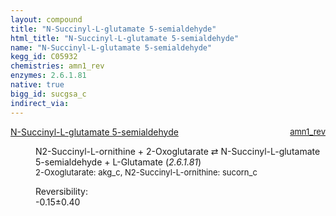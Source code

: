 ```yaml
---
layout: compound
title: "N-Succinyl-L-glutamate 5-semialdehyde"
html_title: "N-Succinyl-L-glutamate 5-semialdehyde"
name: "N-Succinyl-L-glutamate 5-semialdehyde"
kegg_id: C05932
chemistries: amn1_rev
enzymes: 2.6.1.81
native: true
bigg_id: sucgsa_c
indirect_via: 
---
```

<dl><dt class='rs-product'><a href='/compounds/C05932' class='link-dark' data-bs-toggle='tooltip' data-bs-html='true' data-bs-title='KEGG: C05932'>N-Succinyl-L-glutamate 5-semialdehyde</a><span style='float: right; max-width: 40%'><a href='/chemistries/amn1_rev' class='link-dark opacity-50' style='font-size: small; word-wrap: anywhere;'>amn1_rev</a></span></dt><dd><p>N2-Succinyl-L-ornithine + 2-Oxoglutarate &#8644; N-Succinyl-L-glutamate 5-semialdehyde + L-Glutamate (<i>2.6.1.81</i>)<br /><span style='font-size: small;'><span data-bs-toggle='tooltip' data-bs-html='true' data-bs-title='KEGG: C00026'>2-Oxoglutarate</span>: akg_c, <span data-bs-toggle='tooltip' data-bs-html='true' data-bs-title='KEGG: C03415'>N2-Succinyl-L-ornithine</span>: sucorn_c</span><br /><div class="reversibility_info">Reversibility: <div class="progress" style="flex-direction: row-reverse;"><div class="progress-bar bg-success" role="progressbar" style="width: 1.55%" aria-valuenow="-0.15457030585369363" aria-valuemin="0" aria-valuemax="10"></div><div class="progress-bar bg-warning" role="progressbar" style="width: 4.01%" aria-valuenow="-0.15457030585369363" aria-valuemin="0" aria-valuemax="10"></div></div><span>-0.15&plusmn;0.40</span><div class="progress"><div class="progress-bar bg-danger" role="progressbar" style="width: 0%" aria-valuenow="-0.15457030585369363" aria-valuemin="0" aria-valuemax="10"></div></div></div></p><dl></dl></dd></dl>